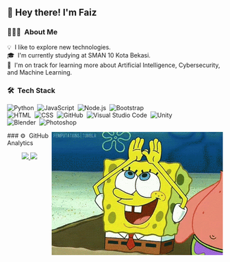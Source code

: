 <h2>👋 Hey there! I'm Faiz</h2>

### 👨🏻‍💻 &nbsp;About Me

💡 &nbsp;I like to explore new technologies.\
🎓 &nbsp;I'm currently studying at SMAN 10 Kota Bekasi.\
🌱 &nbsp;I'm on track for learning more about Artificial Intelligence, Cybersecurity, and Machine Learning.



### 🛠 &nbsp;Tech Stack

![Python](https://img.shields.io/badge/-Python-05122A?style=flat&logo=python)&nbsp;
![JavaScript](https://img.shields.io/badge/-JavaScript-05122A?style=flat&logo=javascript)&nbsp;
![Node.js](https://img.shields.io/badge/-Node.js-05122A?style=flat&logo=node.js)&nbsp;
![Bootstrap](https://img.shields.io/badge/-Bootstrap-05122A?style=flat&logo=bootstrap&logoColor=563D7C)\
![HTML](https://img.shields.io/badge/-HTML-05122A?style=flat&logo=HTML5)&nbsp;
![CSS](https://img.shields.io/badge/-CSS-05122A?style=flat&logo=CSS3&logoColor=1572B6)&nbsp;
![GitHub](https://img.shields.io/badge/-GitHub-05122A?style=flat&logo=github)&nbsp;
![Visual Studio Code](https://img.shields.io/badge/-Visual%20Studio%20Code-05122A?style=flat&logo=visual-studio-code&logoColor=007ACC)&nbsp;
![Unity](https://img.shields.io/badge/-unity-05122A?style=flat&logo=unity)\
![Blender](https://img.shields.io/badge/-blender-05122A?style=flat&logo=blender)&nbsp;
![Photoshop](https://img.shields.io/badge/-Photoshop-05122A?style=flat&logo=adobe-photoshop)&nbsp;

<img alt="Spongebob" src="https://raw.githubusercontent.com/faizonly5953/faizonly5953/main/assets/rainbow-spongebob.gif" align="right"/>
<p></p>
### ⚙️ &nbsp;GitHub Analytics

<p align="center">
<a href="https://github.com/faizonly5953">
  <img height="180em" src="https://github-readme-stats-eight-theta.vercel.app/api?username=faizonly5953&show_icons=true&theme=algolia&include_all_commits=true&count_private=true"/>
  <img height="180em" src="https://github-readme-stats-eight-theta.vercel.app/api/top-langs/?username=faizonly5953&layout=compact&langs_count=8&theme=algolia"/>
</a>
</p>

